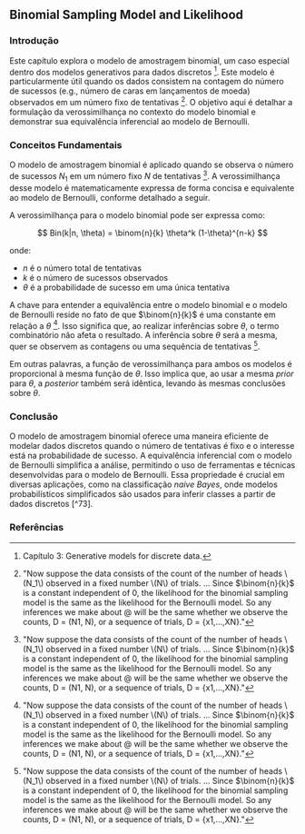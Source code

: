 ## Binomial Sampling Model and Likelihood

### Introdução
Este capítulo explora o modelo de amostragem binomial, um caso especial dentro dos modelos generativos para dados discretos [^3]. Este modelo é particularmente útil quando os dados consistem na contagem do número de sucessos (e.g., número de caras em lançamentos de moeda) observados em um número fixo de tentativas [^74]. O objetivo aqui é detalhar a formulação da verossimilhança no contexto do modelo binomial e demonstrar sua equivalência inferencial ao modelo de Bernoulli.

### Conceitos Fundamentais

O modelo de amostragem binomial é aplicado quando se observa o número de sucessos $N_1$ em um número fixo $N$ de tentativas [^74]. A verossimilhança desse modelo é matematicamente expressa de forma concisa e equivalente ao modelo de Bernoulli, conforme detalhado a seguir.

A verossimilhança para o modelo binomial pode ser expressa como:

$$ Bin(k|n, \theta) = \binom{n}{k} \theta^k (1-\theta)^{n-k} $$

onde:
*   $n$ é o número total de tentativas
*   $k$ é o número de sucessos observados
*   $\theta$ é a probabilidade de sucesso em uma única tentativa

A chave para entender a equivalência entre o modelo binomial e o modelo de Bernoulli reside no fato de que $\binom{n}{k}$ é uma constante em relação a $\theta$ [^74]. Isso significa que, ao realizar inferências sobre $\theta$, o termo combinatório não afeta o resultado. A inferência sobre $\theta$ será a mesma, quer se observem as contagens ou uma sequência de tentativas [^74].

Em outras palavras, a função de verossimilhança para ambos os modelos é proporcional à mesma função de $\theta$. Isso implica que, ao usar a mesma *prior* para $\theta$, a *posterior* também será idêntica, levando às mesmas conclusões sobre $\theta$.

### Conclusão

O modelo de amostragem binomial oferece uma maneira eficiente de modelar dados discretos quando o número de tentativas é fixo e o interesse está na probabilidade de sucesso. A equivalência inferencial com o modelo de Bernoulli simplifica a análise, permitindo o uso de ferramentas e técnicas desenvolvidas para o modelo de Bernoulli. Essa propriedade é crucial em diversas aplicações, como na classificação *naive Bayes*, onde modelos probabilísticos simplificados são usados para inferir classes a partir de dados discretos [^73].

### Referências
[^3]: Capítulo 3: Generative models for discrete data.
[^74]: "Now suppose the data consists of the count of the number of heads \\(N_1\\) observed in a fixed number \\(N\\) of trials. ... Since $\binom{n}{k}$ is a constant independent of 0, the likelihood for the binomial sampling model is the same as the likelihood for the Bernoulli model. So any inferences we make about @ will be the same whether we observe the counts, D = (N1, N), or a sequence of trials, D = {x1,...,XN}."

<!-- END -->